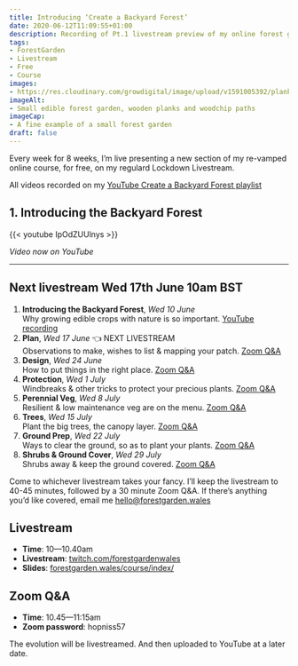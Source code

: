 ```yaml
---
title: Introducing ‘Create a Backyard Forest’
date: 2020-06-12T11:09:55+01:00
description: Recording of Pt.1 livestream preview of my online forest garden free, as part of my regular Wednesday Lockdown Livestream
tags: 
- ForestGarden
- Livestream
- Free
- Course
images: 
- https://res.cloudinary.com/growdigital/image/upload/v1591005392/plank-edging-forest-garden-169.jpg
imageAlt:
- Small edible forest garden, wooden planks and woodchip paths
imageCap:
- A fine example of a small forest garden
draft: false
---
```


Every week for 8 weeks, I’m live presenting a new section of my re-vamped online course, for free, on my regulard Lockdown Livestream.

All videos recorded on my [YouTube Create a Backyard Forest playlist](https://www.youtube.com/playlist?list=PL3tnDlJcXMk9VLsc_KU0Ovv4spw5X9yIy)

## 1. Introducing the Backyard Forest

{{< youtube IpOdZUUlnys >}}

_Video now on YouTube_

---

## Next livestream Wed 17th June 10am BST

1. **Introducing the Backyard Forest**, _Wed 10 June_    
  Why growing edible crops with nature is so important. [YouTube recording](https://www.youtube.com/watch?v=IpOdZUUlnys)
2. **Plan**, _Wed 17 June_ 👈 NEXT LIVESTREAM  
  Observations to make, wishes to list & mapping your patch. [Zoom Q&A](https://us04web.zoom.us/j/77510642149?pwd=b0NKVHp3RkJ1NEVxV2FHTFl5SmY5UT09)
3. **Design**, _Wed 24 June_  
  How to put things in the right place. [Zoom Q&A](https://us04web.zoom.us/j/72739993556?pwd=Y2lSY2xiR2Z5cEtHSzZPOVI1eGoyUT09)
4. **Protection**, _Wed 1 July_  
  Windbreaks & other tricks to protect your precious plants. [Zoom Q&A](https://us04web.zoom.us/j/78438178121?pwd=cGVkMEhXcXNmU3dKekhiek5oWGhIQT09)
5. **Perennial Veg**, _Wed 8 July_  
  Resilient & low maintenance veg are on the menu. [Zoom Q&A](https://us04web.zoom.us/j/71241477134?pwd=eCt3U2Fpb1E1SWRZaTJmRkpEa0tZQT09)
6. **Trees**, _Wed 15 July_  
  Plant the big trees, the canopy layer. [Zoom Q&A](https://us04web.zoom.us/j/79821963982?pwd=cXZuQmpWeFNxaFpKVlpndkRuRVQxQT09)
7. **Ground Prep**, _Wed 22 July_  
  Ways to clear the ground, so as to plant your plants. [Zoom Q&A](https://us04web.zoom.us/j/72167629180?pwd=QU1ZdXhDRHh1VlNIYkl0SklNSTFNUT09)
8. **Shrubs & Ground Cover**, _Wed 29 July_  
  Shrubs away & keep the ground covered. [Zoom Q&A](https://us04web.zoom.us/j/77496886240?pwd=R2poUDZrSjNIemR0WXk0bHpBczdOQT09)

Come to whichever livestream takes your fancy. I’ll keep the livestream to 40-45 minutes, followed by a 30 minute Zoom Q&A. If there’s anything you’d like covered, email me <hello@forestgarden.wales>

## Livestream

* **Time**: 10—10.40am
* **Livestream**: [twitch.com/forestgardenwales](https://www.twitch.com/forestgardenwales)
* **Slides**: [forestgarden.wales/course/index/](https://www.forestgarden.wales/course/index/)

## Zoom Q&A

* **Time**: 10.45—11:15am
* **Zoom password**: hopniss57

The evolution will be livestreamed. And then uploaded to YouTube at a later date.
